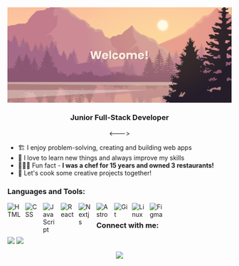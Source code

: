 <img align="center" alt="banner" src="ghbanner.png">
<h3 align="center">Junior Full-Stack Developer</h3>
<p align="center"> <---> </p>

- 🏗️ I enjoy problem-solving, creating and building web apps
- 🌱 I love to learn new things and always improve my skills
- 🧑🏼‍🍳 Fun fact - **I was a chef for 15 years and owned 3 restaurants!**
- 🍲 Let's cook some creative projects together!

<h3 align="left">Languages and Tools:</h3>
  <img align="left" alt="HTML" width="30px" style="padding-right:10px;" src="https://cdn.jsdelivr.net/gh/devicons/devicon@latest/icons/html5/html5-plain-wordmark.svg"/>
  <img align="left" alt="CSS" width="30px" style="padding-right:10px;" src="https://cdn.jsdelivr.net/gh/devicons/devicon@latest/icons/css3/css3-plain-wordmark.svg"/>
  <img align="left" alt="JavaScript" width="30px" style="padding-right:10px;" src="https://cdn.jsdelivr.net/gh/devicons/devicon@latest/icons/javascript/javascript-plain.svg"/>
  <img align="left" alt="React" width="30px" style="padding-right:10px;" src="https://cdn.jsdelivr.net/gh/devicons/devicon@latest/icons/react/react-original.svg"/>
  <img align="left" alt="Nextjs" width="30px" style="padding-right:10px;" src="https://cdn.brandfetch.io/id2alue-rx/theme/dark/idqNI71Hra.svg?c=1dxbfHSJFAPEGdCLU4o5B"/>
  <img align="left" alt="Astro" width="30px" style="padding-right:10px;" src="https://www.svgrepo.com/show/373446/astro.svg"/>
  <img align="left" alt="Git" width="30px" style="padding-right:10px;" src="https://cdn.jsdelivr.net/gh/devicons/devicon@latest/icons/git/git-plain-wordmark.svg"/>
  <img align="left" alt="Linux" width="30px" style="padding-right:10px;" src="https://cdn.jsdelivr.net/gh/devicons/devicon@latest/icons/linux/linux-original.svg"/>
  <img align="left" alt="Figma" width="30px" style="padding-right:10px;" src="https://cdn.jsdelivr.net/gh/devicons/devicon@latest/icons/figma/figma-original.svg"/>

<br>
<h3 align="left">Connect with me:</h3>
<p align="left">
<a href="https://linkedin.com/in/arnaudlht" target="_blank"><img src="https://img.shields.io/badge/LinkedIn-0077B5?style=for-the-badge&logo=linkedin&logoColor=white"></a>
  <a href="mailto:arnaudlht@gmail.com"><img src="https://img.shields.io/badge/Gmail-D14836?style=for-the-badge&logo=gmail&logoColor=white"></a>
</p>

<p align="center"><img src="https://profile-counter.glitch.me/{Arnotts33}/count.svg">
            
          
